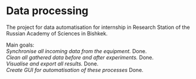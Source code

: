 # Data processing
The project for data automatisation for internship in  Research Station of the Russian Academy of Sciences in Bishkek.

Main goals: <br />
*Synchronise all incoming data from the equipment.* Done.<br />
*Clean all gathered data before and after experiments.*  Done.<br />
*Visualise and export all results.*  Done.<br />
*Create GUI for automatisation of these processes* Done.
